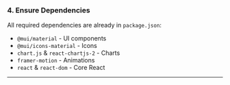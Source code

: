 ### 4. Ensure Dependencies

All required dependencies are already in `package.json`:

- `@mui/material` - UI components
- `@mui/icons-material` - Icons
- `chart.js` & `react-chartjs-2` - Charts
- `framer-motion` - Animations
- `react` & `react-dom` - Core React

---

